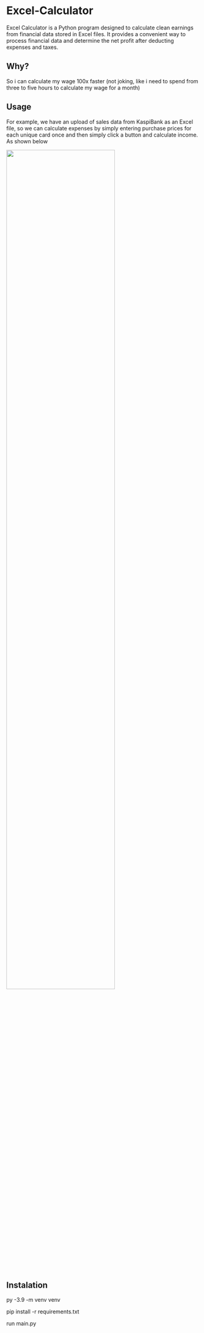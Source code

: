 # Excel-Calculator
 Excel Calculator is a Python program designed to calculate clean earnings from financial data stored in Excel files.
 It provides a convenient way to process financial data and determine the net profit after deducting expenses and taxes.

## Why?
So i can calculate my wage 100x faster (not joking, like i need to spend from three to five hours to calculate my wage for a month)

## Usage
 For example, we have an upload of sales data from KaspiBank as an Excel file, so we can calculate expenses by simply
 entering purchase prices for each unique card once and then simply click a button and calculate income. As shown below
 
 <img src="https://github.com/DDExpo/excel_calculator/blob/main/media/Timeline-1.gif" width=75% height=75%>

## Instalation

py -3.9 -m venv venv

pip install -r requirements.txt

run main.py
